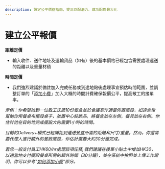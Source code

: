 ```yaml
---
description: 設定公平價格指南，提高匹配潛力、成功配對最大化
---
```


# 建立公平報價

**距離定價**

* 輸入收件、送件地址及運輸貨品（如有）後的基本價格已經包含需要處理運送的距離以及重量材積

**時間定價**

* 我們強烈建議於備註加入完成任務或到達地點後處理事宜預估時間範圍，並調整訂單的「[添加小費](tian-jia-xiao-fei-yi-jia-kuai-pei-dui-zi-you-gong.md)」加入大概的時間計費確保報價公平，提高散工的接單率。

_示例：你希望找到一位散工送遞10份餐盒並於會議室作適當佈置擺設，如達倉後幫助你用餐桌布擺設桌子，放置中心裝飾品，將餐盒放在左側，餐具放在右側。你估計他在目的地完成擺設大約需要1小時的時間。_

_目前的Delivery+模式已經捕捉到運送餐盒所需的距離和尺寸/重量。然而，你還需要代理人進行額外的餐飲擺設，你估計需要大約30分鐘完成。_

_若您一般支付員工HK$60/hr處理該項任務, 我們建議在接單小貼士中增加HK$30，以適當地支付擺設餐桌所需的額外時間（30分鐘），並在系統中拍照並上傳工作證明。你可以參考"_[_如何添加小費_](tian-jia-xiao-fei-yi-jia-kuai-pei-dui-zi-you-gong.md)_"部分。_

